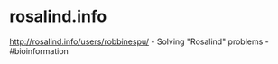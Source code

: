 # rosalind.info
http://rosalind.info/users/robbinespu/ - Solving "Rosalind"  problems - #bioinformation
